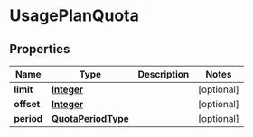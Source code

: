 

# UsagePlanQuota


## Properties

| Name | Type | Description | Notes |
|------------ | ------------- | ------------- | -------------|
|**limit** | [**Integer**](Integer.md) |  |  [optional] |
|**offset** | [**Integer**](Integer.md) |  |  [optional] |
|**period** | [**QuotaPeriodType**](QuotaPeriodType.md) |  |  [optional] |




